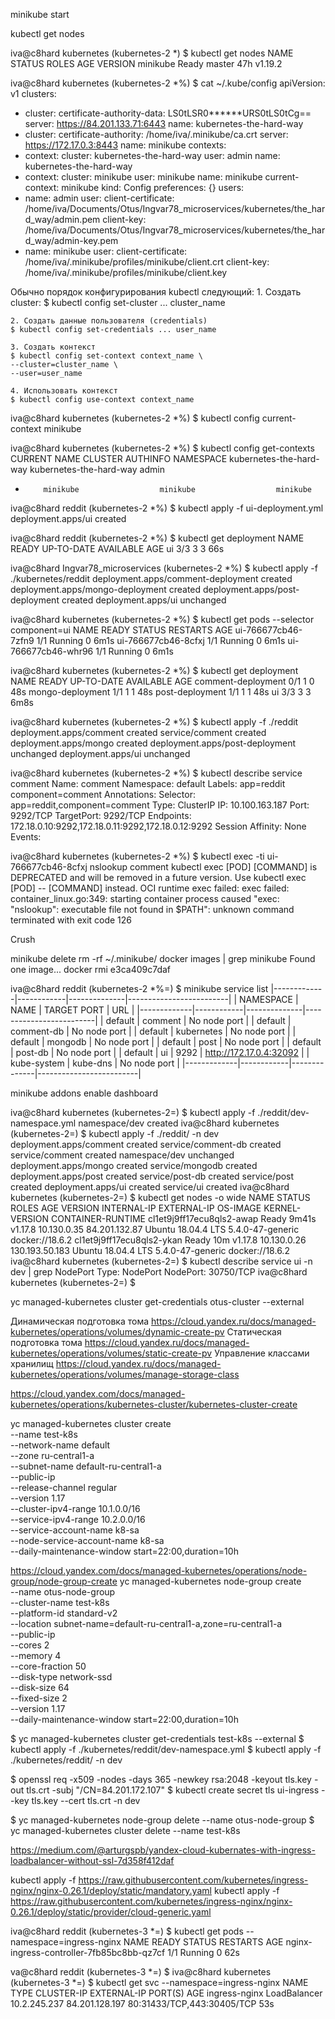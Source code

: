 minikube start

kubectl get nodes


iva@c8hard kubernetes (kubernetes-2 *) $ kubectl get nodes
NAME       STATUS   ROLES    AGE   VERSION
minikube   Ready    master   47h   v1.19.2

iva@c8hard kubernetes (kubernetes-2 *%) $ cat ~/.kube/config
apiVersion: v1
clusters:
- cluster:
    certificate-authority-data: LS0tLSR0******URS0tLS0tCg==
    server: https://84.201.133.71:6443
  name: kubernetes-the-hard-way
- cluster:
    certificate-authority: /home/iva/.minikube/ca.crt
    server: https://172.17.0.3:8443
  name: minikube
contexts:
- context:
    cluster: kubernetes-the-hard-way
    user: admin
  name: kubernetes-the-hard-way
- context:
    cluster: minikube
    user: minikube
  name: minikube
current-context: minikube
kind: Config
preferences: {}
users:
- name: admin
  user:
    client-certificate: /home/iva/Documents/Otus/Ingvar78_microservices/kubernetes/the_hard_way/admin.pem
    client-key: /home/iva/Documents/Otus/Ingvar78_microservices/kubernetes/the_hard_way/admin-key.pem
- name: minikube
  user:
    client-certificate: /home/iva/.minikube/profiles/minikube/client.crt
    client-key: /home/iva/.minikube/profiles/minikube/client.key


Обычно порядок конфигурирования kubectl следующий:
    1. Создать cluster:
    $ kubectl config set-cluster ... cluster_name

    2. Создать данные пользователя (credentials)
    $ kubectl config set-credentials ... user_name

    3. Создать контекст
    $ kubectl config set-context context_name \
    --cluster=cluster_name \
    --user=user_name

    4. Использовать контекст
    $ kubectl config use-context context_name

iva@c8hard kubernetes (kubernetes-2 *%) $ kubectl config current-context
minikube

iva@c8hard kubernetes (kubernetes-2 *%) $ kubectl config get-contexts
CURRENT   NAME                      CLUSTER                   AUTHINFO   NAMESPACE
          kubernetes-the-hard-way   kubernetes-the-hard-way   admin
*         minikube                  minikube                  minikube


iva@c8hard reddit (kubernetes-2 *%) $ kubectl apply -f ui-deployment.yml
deployment.apps/ui created

iva@c8hard reddit (kubernetes-2 *%) $ kubectl get deployment
NAME   READY   UP-TO-DATE   AVAILABLE   AGE
ui     3/3     3            3           66s


iva@c8hard Ingvar78_microservices (kubernetes-2 *%) $ kubectl apply -f ./kubernetes/reddit
deployment.apps/comment-deployment created
deployment.apps/mongo-deployment created
deployment.apps/post-deployment created
deployment.apps/ui unchanged

iva@c8hard kubernetes (kubernetes-2 *%) $ kubectl get pods --selector component=ui
NAME                  READY   STATUS    RESTARTS   AGE
ui-766677cb46-7zfn9   1/1     Running   0          6m1s
ui-766677cb46-8cfxj   1/1     Running   0          6m1s
ui-766677cb46-whr96   1/1     Running   0          6m1s

iva@c8hard kubernetes (kubernetes-2 *%) $ kubectl get deployment
NAME                 READY   UP-TO-DATE   AVAILABLE   AGE
comment-deployment   0/1     1            0           48s
mongo-deployment     1/1     1            1           48s
post-deployment      1/1     1            1           48s
ui                   3/3     3            3           6m8s

iva@c8hard kubernetes (kubernetes-2 *%) $ kubectl apply -f ./reddit
deployment.apps/comment created
service/comment created
deployment.apps/mongo created
deployment.apps/post-deployment unchanged
deployment.apps/ui unchanged

iva@c8hard kubernetes (kubernetes-2 *%) $ kubectl describe service comment
Name:              comment
Namespace:         default
Labels:            app=reddit
                   component=comment
Annotations:       <none>
Selector:          app=reddit,component=comment
Type:              ClusterIP
IP:                10.100.163.187
Port:              <unset>  9292/TCP
TargetPort:        9292/TCP
Endpoints:         172.18.0.10:9292,172.18.0.11:9292,172.18.0.12:9292
Session Affinity:  None
Events:            <none>

iva@c8hard kubernetes (kubernetes-2 *%) $ kubectl exec -ti ui-766677cb46-8cfxj nslookup comment
kubectl exec [POD] [COMMAND] is DEPRECATED and will be removed in a future version. Use kubectl exec [POD] -- [COMMAND] instead.
OCI runtime exec failed: exec failed: container_linux.go:349: starting container process caused "exec: \"nslookup\": executable file not found in $PATH": unknown
command terminated with exit code 126


Crush

minikube delete
rm -rf ~/.minikube/
docker images | grep minikube
Found one image...
docker rmi e3ca409c7daf


iva@c8hard reddit (kubernetes-2 *%=) $ minikube service list
|-------------|------------|--------------|-------------------------|
|  NAMESPACE  |    NAME    | TARGET PORT  |           URL           |
|-------------|------------|--------------|-------------------------|
| default     | comment    | No node port |
| default     | comment-db | No node port |
| default     | kubernetes | No node port |
| default     | mongodb    | No node port |
| default     | post       | No node port |
| default     | post-db    | No node port |
| default     | ui         |         9292 | http://172.17.0.4:32092 |
| kube-system | kube-dns   | No node port |
|-------------|------------|--------------|-------------------------|


minikube addons enable dashboard


iva@c8hard kubernetes (kubernetes-2=) $ kubectl apply -f ./reddit/dev-namespace.yml
namespace/dev created
iva@c8hard kubernetes (kubernetes-2=) $ kubectl apply -f ./reddit/ -n dev
deployment.apps/comment created
service/comment-db created
service/comment created
namespace/dev unchanged
deployment.apps/mongo created
service/mongodb created
deployment.apps/post created
service/post-db created
service/post created
deployment.apps/ui created
service/ui created
iva@c8hard kubernetes (kubernetes-2=) $ kubectl get nodes -o wide
NAME                        STATUS   ROLES    AGE     VERSION   INTERNAL-IP   EXTERNAL-IP      OS-IMAGE             KERNEL-VERSION     CONTAINER-RUNTIME
cl1et9j9ff17ecu8qls2-awap   Ready    <none>   9m41s   v1.17.8   10.130.0.35   84.201.132.87    Ubuntu 18.04.4 LTS   5.4.0-47-generic   docker://18.6.2
cl1et9j9ff17ecu8qls2-ykan   Ready    <none>   10m     v1.17.8   10.130.0.26   130.193.50.183   Ubuntu 18.04.4 LTS   5.4.0-47-generic   docker://18.6.2
iva@c8hard kubernetes (kubernetes-2=) $ kubectl describe service ui -n dev | grep NodePort
Type:                     NodePort
NodePort:                 <unset>  30750/TCP
iva@c8hard kubernetes (kubernetes-2=) $



yc managed-kubernetes cluster get-credentials otus-cluster --external

Динамическая подготовка тома
https://cloud.yandex.ru/docs/managed-kubernetes/operations/volumes/dynamic-create-pv
Статическая подготовка тома
https://cloud.yandex.ru/docs/managed-kubernetes/operations/volumes/static-create-pv
Управление классами хранилищ
https://cloud.yandex.ru/docs/managed-kubernetes/operations/volumes/manage-storage-class


https://cloud.yandex.com/docs/managed-kubernetes/operations/kubernetes-cluster/kubernetes-cluster-create

yc managed-kubernetes cluster create \
    --name test-k8s \
    --network-name default \
    --zone ru-central1-a \
    --subnet-name default-ru-central1-a \
    --public-ip \
    --release-channel regular \
    --version 1.17 \
    --cluster-ipv4-range 10.1.0.0/16 \
    --service-ipv4-range 10.2.0.0/16 \
    --service-account-name k8-sa \
    --node-service-account-name k8-sa \
    --daily-maintenance-window start=22:00,duration=10h


https://cloud.yandex.com/docs/managed-kubernetes/operations/node-group/node-group-create
yc managed-kubernetes node-group create \
 --name otus-node-group \
 --cluster-name test-k8s \
 --platform-id standard-v2 \
 --location subnet-name=default-ru-central1-a,zone=ru-central1-a \
 --public-ip \
 --cores 2 \
 --memory 4 \
 --core-fraction 50 \
 --disk-type network-ssd \
 --disk-size 64 \
 --fixed-size 2 \
 --version 1.17 \
 --daily-maintenance-window start=22:00,duration=10h


$ yc managed-kubernetes cluster get-credentials test-k8s --external
$ kubectl apply -f ./kubernetes/reddit/dev-namespace.yml
$ kubectl apply -f ./kubernetes/reddit/ -n dev

$ openssl req -x509 -nodes -days 365 -newkey rsa:2048 -keyout tls.key -out tls.crt -subj "/CN=84.201.172.107"
$ kubectl create secret tls ui-ingress --key tls.key --cert tls.crt -n dev


$ yc managed-kubernetes node-group delete  --name otus-node-group
$ yc managed-kubernetes cluster delete  --name test-k8s


https://medium.com/@arturgspb/yandex-cloud-kubernates-with-ingress-loadbalancer-without-ssl-7d358f412daf

kubectl apply -f https://raw.githubusercontent.com/kubernetes/ingress-nginx/nginx-0.26.1/deploy/static/mandatory.yaml
kubectl apply -f https://raw.githubusercontent.com/kubernetes/ingress-nginx/nginx-0.26.1/deploy/static/provider/cloud-generic.yaml

iva@c8hard reddit (kubernetes-3 *=) $ kubectl get pods --namespace=ingress-nginx
NAME                                        READY   STATUS    RESTARTS   AGE
nginx-ingress-controller-7fb85bc8bb-qz7cf   1/1     Running   0          62s

va@c8hard reddit (kubernetes-3 *=) $
iva@c8hard kubernetes (kubernetes-3 *=) $ kubectl get svc --namespace=ingress-nginx
NAME            TYPE           CLUSTER-IP     EXTERNAL-IP      PORT(S)                      AGE
ingress-nginx   LoadBalancer   10.2.245.237   84.201.128.197   80:31433/TCP,443:30405/TCP   53s
